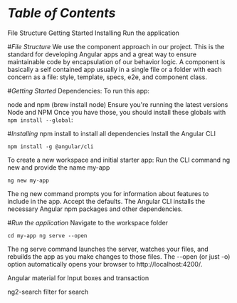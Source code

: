 # _Table of Contents_
File Structure
Getting Started
Installing
Run the application

#_File Structure_
We use the component approach in our project. This is the standard for developing Angular apps and a great way to ensure maintainable code by encapsulation of our behavior logic. A component is basically a self contained app usually in a single file or a folder with each concern as a file: style, template, specs, e2e, and component class.

#_Getting Started_
Dependencies:
To run this app:

node and npm (brew install node)
Ensure you're running the latest versions Node and NPM
Once you have those, you should install these globals with` npm install --global`:

#_Installing_
npm install to install all dependencies
Install the Angular CLI

`npm install -g @angular/cli`

To create a new workspace and initial starter app:
Run the CLI command ng new and provide the name my-app

`ng new my-app`

The ng new command prompts you for information about features to include in the app. Accept the defaults. The Angular CLI installs the necessary Angular npm packages and other dependencies.

#_Run the application_
Navigate to the workspace folder

`cd my-app
ng serve --open`

The ng serve command launches the server, watches your files, and rebuilds the app as you make changes to those files. The --open (or just -o) option automatically opens your browser to http://localhost:4200/.

Angular material for Input boxes and transaction

ng2-search filter for search
